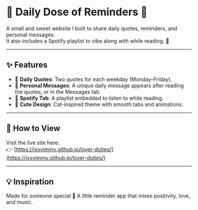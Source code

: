 # 💙 Daily Dose of Reminders 💙

A small and sweet website I built to share daily quotes, reminders, and personal messages.  
It also includes a Spotify playlist to vibe along with while reading. 🎵

---

## ✨ Features
- 📅 **Daily Quotes**: Two quotes for each weekday (Monday–Friday).  
- 💌 **Personal Messages**: A unique daily message appears after reading the quotes, or in the Messages tab.  
- 🎵 **Spotify Tab**: A playlist embedded to listen to while reading.  
- 🐾 **Cute Design**: Cat-inspired theme with smooth tabs and animations.  

---

## 🚀 How to View
Visit the live site here:  
👉 [https://ixxvimmv.github.io/lover-duties/](https://ixxvimmv.github.io/lover-duties/)  
 
---

## 💡 Inspiration
Made for someone special 💙 A little reminder app that mixes positivity, love, and music.  

